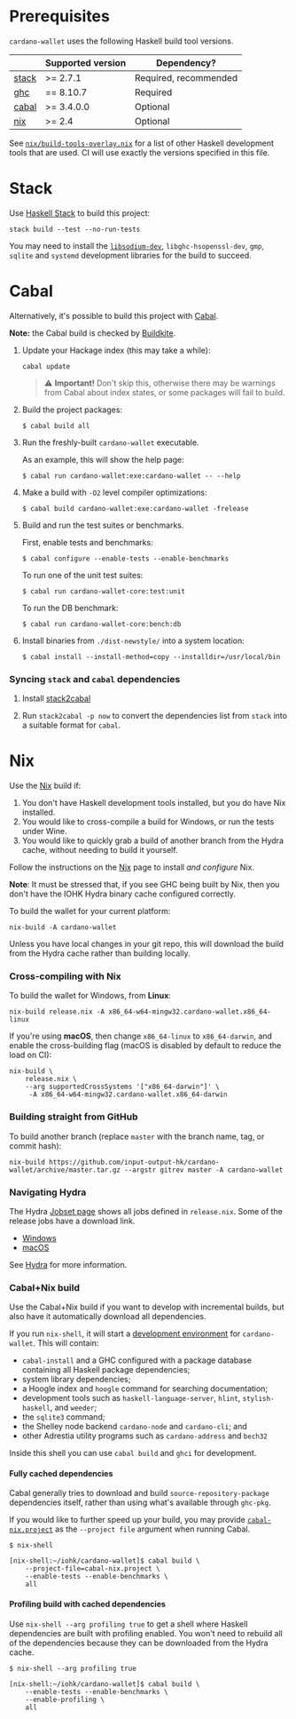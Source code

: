 # Prerequisites

`cardano-wallet` uses the following Haskell build tool versions.

|  | **Supported version** | **Dependency?** |
| --- | --- | --- |
| [stack][] | >= 2.7.1 | Required, recommended |
| [ghc][] | == 8.10.7 | Required |
| [cabal][] | >= 3.4.0.0 | Optional |
| [nix](./Nix) | >= 2.4 | Optional |

See [`nix/build-tools-overlay.nix`](https://github.com/input-output-hk/cardano-wallet/blob/master/nix/build-tools-overlay.nix#L1) for a list of other Haskell development tools that are used. CI will use exactly the versions specified in this file.

[stack]: https://haskellstack.org/
[cabal]: https://www.haskell.org/cabal/download.html
[ghc]: https://www.haskell.org/downloads/

# Stack

Use [Haskell Stack][stack] to build this project:

```
stack build --test --no-run-tests
```

You may need to install the [`libsodium-dev`](https://doc.libsodium.org/installation), `libghc-hsopenssl-dev`, `gmp`, `sqlite` and `systemd` development
libraries for the build to succeed.

# Cabal

Alternatively, it's possible to build this project with [Cabal][].

**Note:** the Cabal build is checked by [Buildkite](https://github.com/input-output-hk/cardano-wallet/blob/master/.buildkite/nightly.yml).

1. Update your Hackage index (this may take a while):

   ```console
   cabal update
   ```

   > :warning: **Important!** Don't skip this, otherwise there may be
   > warnings from Cabal about index states, or some packages will
   > fail to build.

2. Build the project packages:

   ```console
   $ cabal build all
   ```

3. Run the freshly-built `cardano-wallet` executable.

   As an example, this will show the help page:

   ```console
   $ cabal run cardano-wallet:exe:cardano-wallet -- --help
   ```

4. Make a build with `-O2` level compiler optimizations:
   ```console
   $ cabal build cardano-wallet:exe:cardano-wallet -frelease
   ```

5. Build and run the test suites or benchmarks.

   First, enable tests and benchmarks:

   ```console
   $ cabal configure --enable-tests --enable-benchmarks
   ```

   To run one of the unit test suites:
   ```console
   $ cabal run cardano-wallet-core:test:unit
   ```

   To run the DB benchmark:
   ```console
   $ cabal run cardano-wallet-core:bench:db
   ```

4. Install binaries from `./dist-newstyle/` into a system location:

   ```console
   $ cabal install --install-method=copy --installdir=/usr/local/bin
   ```

### Syncing `stack` and `cabal` dependencies

1. Install [stack2cabal](https://hackage.haskell.org/package/stack2cabal)

2. Run `stack2cabal -p now` to convert the dependencies list from `stack` into a suitable format for `cabal`.

# Nix

Use the [Nix](./Nix) build if:

1. You don't have Haskell development tools installed, but you do have
   Nix installed.
2. You would like to cross-compile a build for Windows, or run the
   tests under Wine.
3. You would like to quickly grab a build of another branch from the
   Hydra cache, without needing to build it yourself.

Follow the instructions on the [Nix](./Nix) page to install _and configure_ Nix.

**Note**: It must be stressed that, if you see GHC being built by Nix,
then you don't have the IOHK Hydra binary cache configured correctly.

To build the wallet for your current platform:

```
nix-build -A cardano-wallet
```

Unless you have local changes in your git repo, this will download the
build from the Hydra cache rather than building locally.

### Cross-compiling with Nix

To build the wallet for Windows, from **Linux**:

```
nix-build release.nix -A x86_64-w64-mingw32.cardano-wallet.x86_64-linux
```

If you're using **macOS**, then change `x86_64-linux` to
`x86_64-darwin`, and enable the cross-building flag (macOS is disabled
by default to reduce the load on CI):

```
nix-build \
    release.nix \
    --arg supportedCrossSystems '["x86_64-darwin"]' \
     -A x86_64-w64-mingw32.cardano-wallet.x86_64-darwin
```

### Building straight from GitHub

To build another branch (replace `master` with the branch name, tag, or commit hash):

```
nix-build https://github.com/input-output-hk/cardano-wallet/archive/master.tar.gz --argstr gitrev master -A cardano-wallet
```

### Navigating Hydra

The Hydra [Jobset page](https://hydra.iohk.io/jobset/Cardano/cardano-wallet#tabs-jobs)
shows all jobs defined in `release.nix`. Some of the release jobs have a download link.

- [Windows](https://hydra.iohk.io/job/Cardano/cardano-wallet/cardano-wallet-win64/latest)
- [macOS](https://hydra.iohk.io/job/Cardano/cardano-wallet/cardano-wallet-macos64/latest)

See [Hydra](./Hydra) for more information.

### Cabal+Nix build

Use the Cabal+Nix build if you want to develop with incremental
builds, but also have it automatically download all dependencies.

If you run `nix-shell`, it will start a
[development environment](https://input-output-hk.github.io/haskell.nix/user-guide/development/)
for `cardano-wallet`. This will contain:

- `cabal-install` and a GHC configured with a package database containing all Haskell package dependencies;
- system library dependencies;
- a Hoogle index and `hoogle` command for searching documentation;
- development tools such as `haskell-language-server`, `hlint`, `stylish-haskell`, and `weeder`;
- the `sqlite3` command;
- the Shelley node backend `cardano-node` and `cardano-cli`; and
- other Adrestia utility programs such as `cardano-address` and `bech32`

Inside this shell you can use `cabal build` and `ghci` for development.

#### Fully cached dependencies

Cabal generally tries to download and build `source-repository-package` dependencies itself, rather than using what's available through `ghc-pkg`.

If you would like to further speed up your build, you may provide [`cabal-nix.project`](https://github.com/input-output-hk/cardano-wallet/blob/master/cabal-nix.project#L1) as the `--project file` argument when running Cabal.

```console
$ nix-shell

[nix-shell:~/iohk/cardano-wallet]$ cabal build \
    --project-file=cabal-nix.project \
    --enable-tests --enable-benchmarks \
    all
```

#### Profiling build with cached dependencies

Use `nix-shell --arg profiling true` to get a shell where Haskell
dependencies are built with profiling enabled. You won't need to
rebuild all of the dependencies because they can be downloaded from
the Hydra cache.

```console
$ nix-shell --arg profiling true

[nix-shell:~/iohk/cardano-wallet]$ cabal build \
    --enable-tests --enable-benchmarks \
    --enable-profiling \
    all
```
